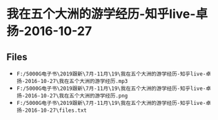 # 我在五个大洲的游学经历-知乎live-卓扬-2016-10-27

## Files

- `F:/5000G电子书\2019跟新\7月-11月\19\我在五个大洲的游学经历-知乎live-卓扬-2016-10-27\我在五个大洲的游学经历.mp3`
- `F:/5000G电子书\2019跟新\7月-11月\19\我在五个大洲的游学经历-知乎live-卓扬-2016-10-27\我在五个大洲的游学经历.png`
- `F:/5000G电子书\2019跟新\7月-11月\19\我在五个大洲的游学经历-知乎live-卓扬-2016-10-27\files.txt`
